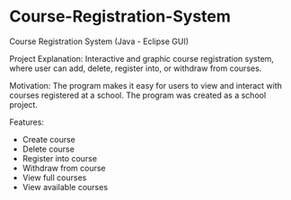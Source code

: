 # Course-Registration-System
Course Registration System (Java - Eclipse GUI)

Project Explanation: Interactive and graphic course registration system, where user can add, delete, register into, or withdraw from courses. 

Motivation: The program makes it easy for users to view and interact with courses registered at a school. The program was created as a school project.


Features: 
- Create course
- Delete course
- Register into course
- Withdraw from course
- View full courses 
- View available courses 

